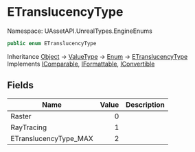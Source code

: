 # ETranslucencyType

Namespace: UAssetAPI.UnrealTypes.EngineEnums

```csharp
public enum ETranslucencyType
```

Inheritance [Object](https://docs.microsoft.com/en-us/dotnet/api/system.object) → [ValueType](https://docs.microsoft.com/en-us/dotnet/api/system.valuetype) → [Enum](https://docs.microsoft.com/en-us/dotnet/api/system.enum) → [ETranslucencyType](./uassetapi.unrealtypes.engineenums.etranslucencytype.md)<br>
Implements [IComparable](https://docs.microsoft.com/en-us/dotnet/api/system.icomparable), [IFormattable](https://docs.microsoft.com/en-us/dotnet/api/system.iformattable), [IConvertible](https://docs.microsoft.com/en-us/dotnet/api/system.iconvertible)

## Fields

| Name | Value | Description |
| --- | --: | --- |
| Raster | 0 |  |
| RayTracing | 1 |  |
| ETranslucencyType_MAX | 2 |  |
